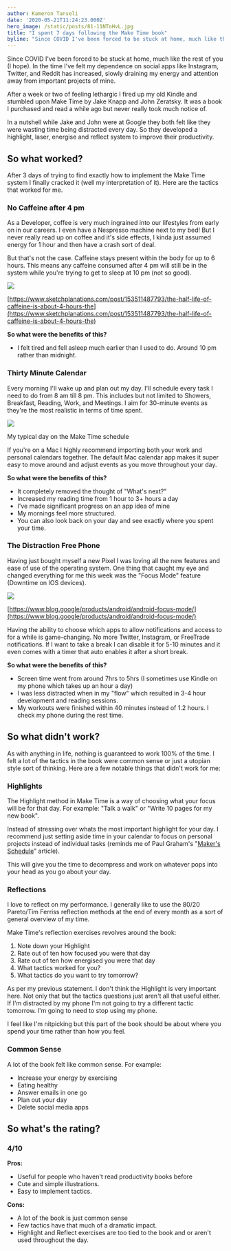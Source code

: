 ```yaml
---
author: Kameron Tanseli
date: '2020-05-21T11:24:23.000Z'
hero_image: /static/posts/81-11NToHvL.jpg
title: "I spent 7 days following the Make Time book"
byline: "Since COVID I've been forced to be stuck at home, much like the rest of you (I hope). In the time I've felt my dependence on social apps like Instagram, Twitter, and Reddit has increased, slowly draining my energy and attention away from important projects of mine."
---
```


Since COVID I've been forced to be stuck at home, much like the rest of you (I hope). In the time I've felt my dependence on social apps like Instagram, Twitter, and Reddit has increased, slowly draining my energy and attention away from important projects of mine.

After a week or two of feeling lethargic I fired up my old Kindle and stumbled upon Make Time by Jake Knapp and John Zeratsky. It was a book I purchased and read a while ago but never really took much notice of.

In a nutshell while Jake and John were at Google they both felt like they were wasting time being distracted every day. So they developed a highlight, laser, energise and reflect system to improve their productivity.

## So what worked?

After 3 days of trying to find exactly how to implement the Make Time system I finally cracked it (well my interpretation of it). Here are the tactics that worked for me.

### No Caffeine after 4 pm

As a Developer, coffee is very much ingrained into our lifestyles from early on in our careers. I even have a Nespresso machine next to my bed! But I never really read up on coffee and it's side effects, I kinda just assumed energy for 1 hour and then have a crash sort of deal.

But that's not the case. Caffeine stays present within the body for up to 6 hours. This means any caffeine consumed after 4 pm will still be in the system while you're trying to get to sleep at 10 pm (not so good).

![](../static/posts/image-1.png)

[https://www.sketchplanations.com/post/153511487793/the-half-life-of-caffeine-is-about-4-hours-the](https://www.sketchplanations.com/post/153511487793/the-half-life-of-caffeine-is-about-4-hours-the)

**So what were the benefits of this?**

*   I felt tired and fell asleep much earlier than I used to do. Around 10 pm rather than midnight.

### Thirty Minute Calendar

Every morning I'll wake up and plan out my day. I'll schedule every task I need to do from 8 am till 8 pm. This includes but not limited to Showers, Breakfast, Reading, Work, and Meetings. I aim for 30-minute events as they're the most realistic in terms of time spent.

![](../static/posts/Screenshot-2020-05-21-at-11.27.05.png)

My typical day on the Make Time schedule

If you're on a Mac I highly recommend importing both your work and personal calendars together. The default Mac calendar app makes it super easy to move around and adjust events as you move throughout your day.

**So what were the benefits of this?**

*   It completely removed the thought of "What's next?"
*   Increased my reading time from 1 hour to 3+ hours a day
*   I've made significant progress on an app idea of mine
*   My mornings feel more structured.
*   You can also look back on your day and see exactly where you spent your time.

### The Distraction Free Phone

Having just bought myself a new Pixel I was loving all the new features and ease of use of the operating system. One thing that caught my eye and changed everything for me this week was the "Focus Mode" feature (Downtime on IOS devices).

![](../static/posts/Focus-Mode-1-Phone-Square.gif)

[https://www.blog.google/products/android/android-focus-mode/](https://www.blog.google/products/android/android-focus-mode/)

Having the ability to choose which apps to allow notifications and access to for a while is game-changing. No more Twitter, Instagram, or FreeTrade notifications. If I want to take a break I can disable it for 5-10 minutes and it even comes with a timer that auto enables it after a short break.

**So what were the benefits of this?**

*   Screen time went from around 7hrs to 5hrs (I sometimes use Kindle on my phone which takes up an hour a day)
*   I was less distracted when in my "flow" which resulted in 3-4 hour development and reading sessions.
*   My workouts were finished within 40 minutes instead of 1.2 hours. I check my phone during the rest time.

## So what didn't work?

As with anything in life, nothing is guaranteed to work 100% of the time. I felt a lot of the tactics in the book were common sense or just a utopian style sort of thinking. Here are a few notable things that didn't work for me:

### Highlights

The Highlight method in Make Time is a way of choosing what your focus will be for that day. For example: "Talk a walk" or "Write 10 pages for my new book".

Instead of stressing over whats the most important highlight for your day. I recommend just setting aside time in your calendar to focus on personal projects instead of individual tasks (reminds me of Paul Graham's "[Maker's Schedule](http://www.paulgraham.com/makersschedule.html)" article).

This will give you the time to decompress and work on whatever pops into your head as you go about your day.

### Reflections

I love to reflect on my performance. I generally like to use the 80/20 Pareto/Tim Ferriss reflection methods at the end of every month as a sort of general overview of my time.

Make Time's reflection exercises revolves around the book:

1.  Note down your Highlight
2.  Rate out of ten how focused you were that day
3.  Rate out of ten how energised you were that day
4.  What tactics worked for you?
5.  What tactics do you want to try tomorrow?

As per my previous statement. I don't think the Highlight is very important here. Not only that but the tactics questions just aren't all that useful either. If I'm distracted by my phone I'm not going to try a different tactic tomorrow. I'm going to need to stop using my phone.

I feel like I'm nitpicking but this part of the book should be about where you spend your time rather than how you feel.

### Common Sense

A lot of the book felt like common sense. For example:

*   Increase your energy by exercising
*   Eating healthy
*   Answer emails in one go
*   Plan out your day
*   Delete social media apps

## So what's the rating?

### 4/10

**Pros:**

*   Useful for people who haven't read productivity books before
*   Cute and simple illustrations.
*   Easy to implement tactics.

**Cons:**

*   A lot of the book is just common sense
*   Few tactics have that much of a dramatic impact.
*   Highlight and Reflect exercises are too tied to the book and or aren't used throughout the day.